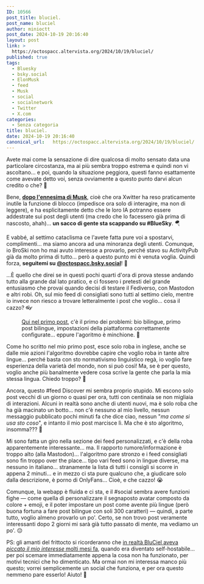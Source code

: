 ```yaml
---
ID: 10566
post_title: bluciel.
post_name: bluciel
author: minioctt
post_date: 2024-10-19 20:16:40
layout: post
link: >
  https://octospacc.altervista.org/2024/10/19/bluciel/
published: true
tags:
  - Bluesky
  - bsky.social
  - ElonMusk
  - feed
  - Musk
  - social
  - socialnetwork
  - Twitter
  - X.com
categories:
  - Senza categoria
title: bluciel.
date: 2024-10-19 20:16:40
canonical_url:   https://octospacc.altervista.org/2024/10/19/bluciel/
---
```

<!-- wp:paragraph -->
<p>Avete mai come la sensazione di dire qualcosa di molto sensato data una particolare circostanza, ma ai più sembra troppo estrema e quindi non vi ascoltano... e poi, quando la situazione peggiora, questi fanno esattamente come avevate detto voi, senza ovviamente a questo punto darvi alcun credito o che? 🍃️</p>
<!-- /wp:paragraph -->

<!-- wp:paragraph -->
<p>Bene, <a href="https://decrypt.co/287241/bluesky-signups-surge-elon-musk-twitter-ai"><strong>dopo l'ennesima di Musk</strong></a>, cioè che ora Xwitter ha reso praticamente inutile la funzione di blocco (impedisce ora solo di interagire, ma non di leggere), e ha esplicitamente detto che le loro IA potranno essere addestrate sui post degli utenti (ma credo che lo facessero già prima di nascosto, ahah)... <strong>un sacco di gente sta scappando su #BlueSky</strong>. 🪂️</p>
<!-- /wp:paragraph -->

<!-- wp:paragraph -->
<p>E vabbé, al settimo cataclisma ce l'avete fatta pure voi a spostarvi, complimenti... ma siamo ancora ad una minoranza degli utenti. Comunque, io BroSki non ho mai avuto interesse a provarlo, perché stavo su ActivityPub già da molto prima di tutto... però a questo punto mi è venuta voglia. Quindi forza, <strong>seguitemi su <a href="https://bsky.app/profile/octospacc.bsky.social">@octospacc.bsky.social</a></strong>! 💖️</p>
<!-- /wp:paragraph -->

<!-- wp:paragraph -->
<p>...È quello che direi se in questi pochi quarti d'ora di prova stesse andando tutto alla grande dal lato pratico, e ci fossero i pretesti del grande entusiasmo che provai quando decisi di testare il Fediverso, con Mastodon e altri robi. Oh, sul mio feed di consigliati sono tutti al settimo cielo, mentre io invece non riesco a trovare letteralmente i post che voglio... cosa il cazzo? 👓️</p>
<!-- /wp:paragraph -->

<!-- wp:paragraph -->
<p></p>
<!-- /wp:paragraph -->

<!-- wp:image {"id":10570,"sizeSlug":"full","linkDestination":"none","align":"center"} -->
<figure class="wp-block-image aligncenter size-full"><img src="{{site.cdnurl}}/assets/uploads/2024/10/image-9.png" alt="" class="wp-image-10570"/><figcaption class="wp-element-caption"><a href="https://bsky.app/profile/octospacc.bsky.social/post/3l6ux3qgx242m">Qui nel primo post</a>, c'è il primo dei problemi: bio bilingue, primo post bilingue, impostazioni della piattaforma correttamente configurate… eppure l'agoritmo è minchione. 🤥</figcaption></figure>
<!-- /wp:image -->

<!-- wp:paragraph -->
<p></p>
<!-- /wp:paragraph -->

<!-- wp:paragraph -->
<p>Come ho scritto nel mio primo post, esce solo roba in inglese, anche se dalle mie azioni l'algoritmo dovrebbe capire che voglio roba in tante altre lingue... perché basta con sto normativismo linguistico regà, io voglio fare esperienza della varietà del mondo, non si può così! Ma, se è per questo, voglio anche più banalmente vedere cosa scrive la gente che parla la mia stessa lingua. Chiedo troppo? 🎈️</p>
<!-- /wp:paragraph -->

<!-- wp:paragraph -->
<p>Ancora, questo #feed Discover mi sembra proprio stupido. Mi escono solo post vecchi di un giorno o quasi per ora, tutti con centinaia se non migliaia di interazioni. Alcuni in realtà sono anche di utenti nuovi, ma è solo roba che ha già macinato un botto... non c'è nessuno al mio livello, nessun messaggio pubblicato pochi minuti fa che dice ciao, nessun "<em>ma come si usa sto coso</em>", e intanto il mio post marcisce lì. Ma che è sto algoritmo, insomma??? 🔭️</p>
<!-- /wp:paragraph -->

<!-- wp:paragraph -->
<p>Mi sono fatta un giro nella sezione dei feed personalizzati, e c'è della roba apparentemente interessante... ma. Il rapporto rumore/informazione è troppo alto (alla Mastodon)... l'algoritmo pare stronzo e i feed consigliati sono fin troppo over the place... tipo vari feed sono in lingue diverse, ma nessuno in italiano... stranamente la lista di tutti i consigli si scorre in appena 2 minuti... e in mezzo ci sta pure qualcuno che, a giudicare solo dalla descrizione, è porno di OnlyFans... Cioè, e che cazzo! 😭️</p>
<!-- /wp:paragraph -->

<!-- wp:paragraph -->
<p>Comunque, la webapp è fluida e ci sta, e il #social sembra avere funzioni fighe — come quella di personalizzare il segnaposto avatar composto da colore + emoji, e il poter impostare un post come avente più lingue (però buona fortuna a fare post bilingue con soli 300 caratteri) — quindi, a parte tutto, voglio almeno provarlo un po'. Certo, se non trovo post veramente interessanti dopo 2 giorni mi sarà già tutto passato di mente, ma vediamo un po'. 😔️</p>
<!-- /wp:paragraph -->

<!-- wp:paragraph -->
<p>PS: gli amanti del frittocto si ricorderanno che <a href="2024/02/23/cieloblu-decentralizzato/">in realtà BluCiel aveva <em>piccato il mio interesse</em> molti mesi fa</a>, quando era diventato self-hostabile... per poi scemare immediatamente appena la cosa non ha funzionato, per motivi tecnici che ho dimenticato. Ma ormai non mi interessa manco più questo; vorrei semplicemente un social che funziona, e per ora questo nemmeno pare esserlo! Aiuto! 🌋️</p>
<!-- /wp:paragraph -->